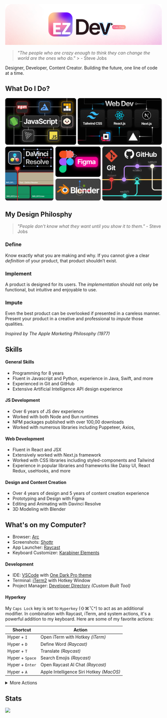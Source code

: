 <img alt="EvanZhouDev Banner" src="./ezDev2024light.png">

> _"The people who are crazy enough to think they can change the world are the ones who do."_ > \- Steve Jobs

Designer, Developer, Content Creator. Building the future, one line of code at a time.

## What Do I Do?

<img alt="EvanZhouDev Banner" src="./skillBento.png">

## My Design Philosphy

> _"People don't know what they want until you show it to them."_ \- Steve Jobs

### Define

<p>Know exactly what you are making and why. If you cannot give a clear <i>definition</i> of your product, that product shouldn’t exist.</p>

### Implement

<p>A product is designed for its users. The <i>implementation</i> should not only be functional, but intuitive and enjoyable to use.</p>

### Impute

<p>Even the best product can be overlooked if presented in a careless manner. Present your product in a creative and professional to <i>impute</i> those qualities.</p>

_Inspired by The Apple Marketing Philosophy (1977)_

## Skills

#### General Skills

- Programming for 8 years
- Fluent in Javascript and Python, experience in Java, Swift, and more
- Experienced in Git and GitHub
- Extensive Artificial Intelligence API design experience

#### JS Development

- Over 6 years of JS dev experience
- Worked with both Node and Bun runtimes
- NPM packages published with over 100,00 downloads
- Worked with numerous libraries including Puppeteer, Axios,

#### Web Development

- Fluent in React and JSX
- Extensively worked with Next.js framework
- Worked with CSS libraries including styled-components and Tailwind
- Experience in popular libraries and frameworks like Daisy UI, React Redux, useHooks, and more

#### Design and Content Creation

- Over 4 years of design and 5 years of content creation experience
- Prototyping and Design with Figma
- Editing and Animating with Davinci Resolve
- 3D Modeling with Blender

## What's on my Computer?

- Browser: [Arc](https://arc.net/)
- Screenshots: [Shottr](https://shottr.cc/)
- App Launcher: [Raycast](https://www.raycast.com/)
- Keyboard Customizer: [Karabiner Elements](https://karabiner-elements.pqrs.org/)

#### Development

- IDE: [VSCode](https://code.visualstudio.com/) with [One Dark Pro theme]()
- Terminal: [iTerm2]() with Hotkey Window
- Project Manager: [Developer Directory]() _(Custom Built Tool)_

#### Hyperkey

My `Caps Lock` key is set to `Hyperkey` (⇧⌘⌥^) to act as an additional modifier. In combination with Raycast, iTerm, and system actions, it's a powerful addition to my keyboard. Here are some of my favorite actions:

| Shortcut        | Action                                   |
| --------------- | ---------------------------------------- |
| Hyper + `I`     | Open iTerm with Hotkey _(iTerm)_         |
| Hyper + `D`     | Define Word _(Raycast)_                  |
| Hyper + `T`     | Translate _(Raycast)_                    |
| Hyper + `Space` | Search Emojis _(Raycast)_                |
| Hyper + `Enter` | Open Raycast AI Chat _(Raycast)_         |
| Hyper + `A`     | Apple Intelligence Siri Hotkey _(MacOS)_ |

<details>
  <summary>More Actions</summary>

| Shortcut    | Action                                                         |
| ----------- | -------------------------------------------------------------- |
| Hyper + `←` | Resize window to Left Half _(Raycast)_                         |
| Hyper + `→` | Resize window to Right Half _(Raycast)_                        |
| Hyper + `↑` | Maximize window to Upmost scale _(Raycast)_                    |
| Hyper + `↓` | Fullscreen Active App _(Raycast)_                              |
| Hyper + `C` | Browse Coding Projects _(Raycast)_                             |
| Hyper + `P` | Remaps to ^P _(Karabiner Elements)_                            |
| Hyper + `N` | Remaps to ^N _(Karabiner Elements)_                            |
| Hyper + `L` | Locate Files with File Search _(Raycast)_                      |
| Hyper + `[` | Create Reminder _(Raycast)_                                    |
| Hyper + `]` | Browser Reminders _(Raycast)_                                  |
| Hyper + `3` | Screenshot Screen and copy to Clipboard _(Mac Screenshot App)_ |
| Hyper + `4` | Screenshot Area and copy to Clipboard _(Mac Screenshot App)_   |
| Hyper + `S` | Scrolling Screenshot _(Shottr)_                                |
| Hyper + `O` | OCR Capture _(Shottr)_                                         |

</details>

## Stats

![](http://github-profile-summary-cards.vercel.app/api/cards/profile-details?username=EvanZhouDev&theme=github)
